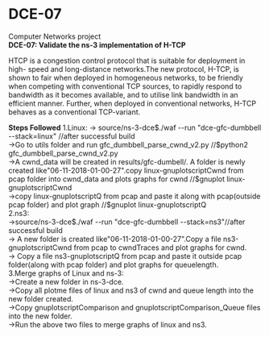 # DCE-07
Computer Networks project<br>
<b>DCE-07: </b>
<b>Validate the ns-3 implementation of H-TCP</b>
<p>HTCP is a congestion control protocol that is suitable for deployment in high-
speed and long-distance networks.The new protocol, H-TCP, is shown to fair when deployed in
homogeneous networks, to be friendly when competing with conventional TCP sources, to rapidly
respond to bandwidth as it becomes available, and to utilise link bandwidth in an efficient manner.
Further, when deployed in conventional networks, H-TCP behaves as a conventional TCP-variant.</p>
<b>Steps Followed</b>
1.Linux:
 -> source/ns-3-dce$./waf --run "dce-gfc-dumbbell --stack=linux" //after successful build<br>
 ->Go to utils folder and run gfc_dumbbell_parse_cwnd_v2.py //$python2 gfc_dumbbell_parse_cwnd_v2.py<br>
 ->A cwnd_data will be created in results/gfc-dumbell/. A folder is newly created like"06-11-2018-01-00-27".copy linux-gnuplotscriptCwnd from pcap folder into cwnd_data and plots graphs for cwnd //$gnuplot linux-gnuplotscriptCwnd<br>
 ->copy linux-gnuplotscriptQ from pcap and paste it along with pcap(outside pcap folder) and plot graph //$gnuplot linux-gnuplotscriptQ<br>
2.ns3:<br>
 ->source/ns-3-dce$./waf --run "dce-gfc-dumbbell --stack=ns3"//after successful build<br>
 -> A new folder is created like"06-11-2018-01-00-27".Copy a file ns3-gnuplotscriptCwnd from pcap to cwndTraces and plot graphs for cwnd.<br>
 -> Copy a file ns3-gnuplotscriptQ from pcap and paste it outside pcap folder(along with pcap folder) and plot graphs for queuelength.<br>
3.Merge graphs of Linux and ns-3:<br>
 ->Create a new folder in ns-3-dce.<br>
 ->Copy all plotme files of linux and ns3 of cwnd and queue length into the new folder created.<br>
 ->Copy gnuplotscriptComparison and gnuplotscriptComparison_Queue files into the new folder.<br>
 ->Run the above two files to merge graphs of linux and ns3.<br>
